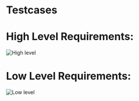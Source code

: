 # Testcases
# High Level Requirements:


![High level](https://user-images.githubusercontent.com/102905328/168474834-0af33570-dece-4580-8067-486580b76c98.JPG)




# Low Level Requirements:




![Low level](https://user-images.githubusercontent.com/102905328/168474840-0a310680-2a83-444e-a4c6-ce56fc58a8e6.JPG)
